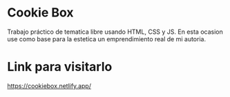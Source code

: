# Cookie Box

Trabajo práctico de tematica libre usando HTML, CSS y JS.
En esta ocasion use como base para la estetica un emprendimiento real de mi autoria.

# Link para visitarlo

https://cookiebox.netlify.app/
